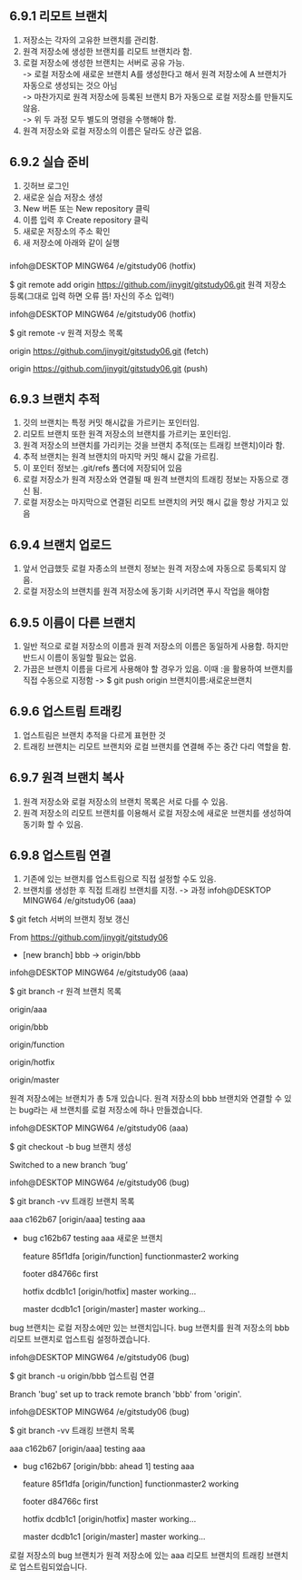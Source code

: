 
## 6.9.1 리모트 브랜치
1. 저장소는 각자의 고유한 브랜치를 관리함.
2. 원격 저장소에 생성한 브랜치를 리모트 브랜치라 함.
3. 로컬 저장소에 생성한 브랜치는 서버로 공유 가능.
<br/> -> 로컬 저장소에 새로운 브랜치 A를 생성한다고 해서 원격 저장소에 A 브랜치가 자동으로 생성되는 것으 아님
<br/> -> 마찬가지로 원격 저장소에 등록된 브랜치 B가 자동으로 로컬 저장소를 만들지도 않음.
<br/> -> 위 두 과정 모두 별도의 명령을 수행해야 함.
4. 원격 저장소와 로컬 저장소의 이름은 달라도 상관 없음. 

####
## 6.9.2 실습 준비
1. 깃허브 로그인
2. 새로운 실습 저장소 생성
3. New 버튼 또는 New repository 클릭
4. 이름 입력 후 Create repository 클릭
5. 새로운 저장소의 주소 확인
6. 새 저장소에 아래와 같이 실행
###
infoh@DESKTOP MINGW64 /e/gitstudy06 (hotfix)


$ git remote add origin https://github.com/jinygit/gitstudy06.git 원격 저장소 등록(그대로 입력 하면 오류 뜸! 자신의 주소 입력!)


infoh@DESKTOP MINGW64 /e/gitstudy06 (hotfix)


$ git remote -v 원격 저장소 목록


origin  https://github.com/jinygit/gitstudy06.git (fetch)


origin  https://github.com/jinygit/gitstudy06.git (push)
####
## 6.9.3 브랜치 추적
1. 깃의 브랜치는 특정 커밋 해시값을 가르키는 포인터임.
2. 리모트 브랜치 또한 원격 저장소의 브랜치를 가르키는 포인터임.
3. 원격 저장소의 브랜치를 가리키는 것을 브랜치 추적(또는 트래킹 브랜치)이라 함.
4. 추적 브랜치는 원격 브랜치의 마지막 커밋 해시 값을 가르킴.
5. 이 포인터 정보는 .git/refs 폴더에 저장되어 있음
6. 로컬 저장소가 원격 저장소와 연결될 때 원격 브랜치의 트래킹 정보는 자동으로 갱신 됨.
7. 로컬 저장소는 마지막으로 연결된 리모트 브랜치의 커밋 해시 값을 항상 가지고 있음
####
## 6.9.4 브랜치 업로드
1. 앞서 언급했듯 로컬 자종소의 브랜치 정보는 원격 저장소에 자동으로 등록되지 않음.
2. 로컬 저장소의 브랜치를 원격 저장소에 동기화 시키려면 푸시 작업을 해야함

####
## 6.9.5 이름이 다른 브랜치
1. 일반 적으로 로컬 저장소의 이름과 원격 저장소의 이름은 동일하게 사용함. 하지만 반드시 이름이 동일할 필요는 없음.
2. 가끔은 브랜치 이름을 다르게 사용해야 할 경우가 있음. 이때 :을 활용하여 브랜치를 직접 수동으로 지정함
-> $ git push origin 브랜치이름:새로운브랜치

####
## 6.9.6 업스트림 트래킹
1. 업스트림은 브랜치 추적을 다르게 표현한 것
2. 트래킹 브랜치는 리모트 브랜치와 로컬 브랜치를 연결해 주는 중간 다리 역할을 함.

####
## 6.9.7 원격 브랜치 복사
1. 원격 저장소와 로컬 저장소의 브랜치 목록은 서로 다를 수 있음.
2. 원격 저장소의 리모트 브랜치를 이용해서 로컬 저장소에 새로운 브랜치를 생성하여 동기화 할 수 있음.

## 6.9.8 업스트림 연결
1. 기존에 있는 브랜치를 업스트림으로 직접 설정할 수도 있음.
2. 브랜치를 생성한 후 직접 트래킹 브랜치를 지정.
-> 과정
infoh@DESKTOP MINGW64 /e/gitstudy06 (aaa)


$ git fetch 서버의 브랜치 정보 갱신


From https://github.com/jinygit/gitstudy06


 * [new branch]        bbb           -> origin/bbb


 


infoh@DESKTOP MINGW64 /e/gitstudy06 (aaa)


$ git branch -r 원격 브랜치 목록


  origin/aaa


  origin/bbb


  origin/function


  origin/hotfix


  origin/master

원격 저장소에는 브랜치가 총 5개 있습니다. 원격 저장소의 bbb 브랜치와 연결할 수 있는 bug라는 새 브랜치를 로컬 저장소에 하나 만들겠습니다.

infoh@DESKTOP MINGW64 /e/gitstudy06 (aaa)


$ git checkout -b bug 브랜치 생성


Switched to a new branch ‘bug’


 


infoh@DESKTOP MINGW64 /e/gitstudy06 (bug)


$ git branch -vv 트래킹 브랜치 목록


  aaa     c162b67 [origin/aaa] testing aaa


* bug     c162b67 testing aaa 새로운 브랜치


  feature 85f1dfa [origin/function] functionmaster2 working


  footer  d84766c first


  hotfix  dcdb1c1 [origin/hotfix] master working…


  master  dcdb1c1 [origin/master] master working…

bug 브랜치는 로컬 저장소에만 있는 브랜치입니다. bug 브랜치를 원격 저장소의 bbb 리모트 브랜치로 업스트림 설정하겠습니다.

infoh@DESKTOP MINGW64 /e/gitstudy06 (bug)


$ git branch -u origin/bbb 업스트림 연결


Branch 'bug' set up to track remote branch 'bbb' from 'origin'.


 


infoh@DESKTOP MINGW64 /e/gitstudy06 (bug)


$ git branch -vv 트래킹 브랜치 목록


  aaa     c162b67 [origin/aaa] testing aaa


* bug     c162b67 [origin/bbb: ahead 1] testing aaa


  feature 85f1dfa [origin/function] functionmaster2 working


  footer  d84766c first


  hotfix  dcdb1c1 [origin/hotfix] master working...


  master  dcdb1c1 [origin/master] master working...

로컬 저장소의 bug 브랜치가 원격 저장소에 있는 aaa 리모트 브랜치의 트래킹 브랜치로 업스트림되었습니다.
